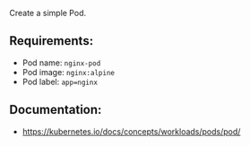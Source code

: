 
Create a simple Pod.

## Requirements:
- Pod name: `nginx-pod`
- Pod image: `nginx:alpine`
- Pod label: `app=nginx`

## Documentation:
- https://kubernetes.io/docs/concepts/workloads/pods/pod/
